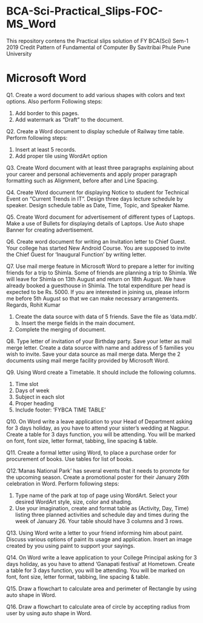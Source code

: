 # BCA-Sci-Practical_Slips-FOC-MS_Word

This repository contens the Practical slips solution of FY BCA(Sci) Sem-1 2019 Credit Pattern of Fundamental of Computer By Savitribai Phule Pune University

# Microsoft Word

Q1. Create a word document to add various shapes with colors and text options. Also perform Following steps:
1) Add border to this pages.
2) Add watermark as “Draft” to the document.

Q2. Create a Word document to display schedule of Railway time table. Perform following steps:
1) Insert at least 5 records.
2) Add proper tile using WordArt option

Q3. Create Word document with at least three paragraphs explaining about your career and personal achievements and apply proper paragraph formatting such as Alignment, before after and Line Spacing.

Q4. Create Word document for displaying Notice to student for Technical Event on “Current Trends in IT”. Design three days lecture schedule by speaker. Design schedule table as Date, Time, Topic, and Speaker Name.

Q5. Create Word document for advertisement of different types of Laptops. Make a use of Bullets for displaying details of Laptops. Use Auto shape Banner for creating advertisement.

Q6. Create word document for writing an Invitation letter to Chief Guest. Your college has started New Android Course. You are supposed to invite the Chief Guest for ‘Inaugural Function’ by writing letter.

Q7. Use mail merge feature in Microsoft Word to prepare a letter for inviting friends for a trip to Shimla. Some of friends are planning a trip to Shimla. We will leave for Shimla on 13th August and return on 18th August. We have already booked a guesthouse in Shimla. The total expenditure per head is expected to be Rs. 5000. If you are interested in joining us, please inform me before 5th August so that we can make necessary arrangements.
Regards, Rohit Kumar
1) Create the data source with data of 5 friends. Save the file as ‘data.mdb’. b. Insert the merge fields in the main document.
2) Complete the merging of document.

Q8. Type letter of invitation of your Birthday party. Save your letter as mail merge letter. Create a data source with name and address of 5 families you wish to invite. Save your data source as mail merge data. Merge the 2 documents using mail merge facility provided by Microsoft Word.

Q9. Using Word create a Timetable. It should include the following columns. 
1) Time slot 
2) Days of week 
3) Subject in each slot 
4) Proper heading 
5) Include footer: ‘FYBCA TIME TABLE’

Q10. On Word write a leave application to your Head of Department asking for 3 days holiday, as you have to attend your sister’s wedding at Nagpur. Create a table for 3 days function, you will be attending. You will be marked on font, font size, letter format, tabbing, line spacing & table.

Q11. Create a formal letter using Word, to place a purchase order for procurement of books. Use tables for list of books.

Q12.‘Manas National Park’ has several events that it needs to promote for the upcoming season. Create a promotional poster for their January 26th celebration in Word. Perform following steps:
1) Type name of the park at top of page using WordArt. Select your desired WordArt style, size, color and shading.
2) Use your imagination, create and format table as (Activity, Day, Time) listing three planned activities and schedule day and times during the week of January 26. Your table should have 3 columns and 3 rows.

Q13. Using Word write a letter to your friend informing him about paint. Discuss various options of paint its usage and application. Insert an image created by you using paint to support your sayings.

Q14. On Word write a leave application to your College Principal asking for 3 days holiday, as you have to attend ‘Ganapati festival’ at Hometown. Create a table for 3 days function, you will be attending. You will be marked on font, font size, letter format, tabbing, line spacing & table.

Q15. Draw a flowchart to calculate area and perimeter of Rectangle by using auto shape in Word.

Q16. Draw a flowchart to calculate area of circle by accepting radius from user by using auto shape in Word.
